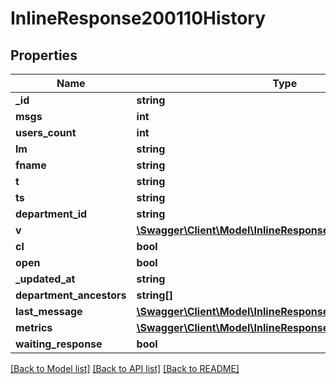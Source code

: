 # InlineResponse200110History

## Properties
Name | Type | Description | Notes
------------ | ------------- | ------------- | -------------
**_id** | **string** |  | [optional] 
**msgs** | **int** |  | [optional] 
**users_count** | **int** |  | [optional] 
**lm** | **string** |  | [optional] 
**fname** | **string** |  | [optional] 
**t** | **string** |  | [optional] 
**ts** | **string** |  | [optional] 
**department_id** | **string** |  | [optional] 
**v** | [**\Swagger\Client\Model\InlineResponse20019RoomV**](InlineResponse20019RoomV.md) |  | [optional] 
**cl** | **bool** |  | [optional] 
**open** | **bool** |  | [optional] 
**_updated_at** | **string** |  | [optional] 
**department_ancestors** | **string[]** |  | [optional] 
**last_message** | [**\Swagger\Client\Model\InlineResponse200110LastMessage**](InlineResponse200110LastMessage.md) |  | [optional] 
**metrics** | [**\Swagger\Client\Model\InlineResponse200110Metrics**](InlineResponse200110Metrics.md) |  | [optional] 
**waiting_response** | **bool** |  | [optional] 

[[Back to Model list]](../../README.md#documentation-for-models) [[Back to API list]](../../README.md#documentation-for-api-endpoints) [[Back to README]](../../README.md)

